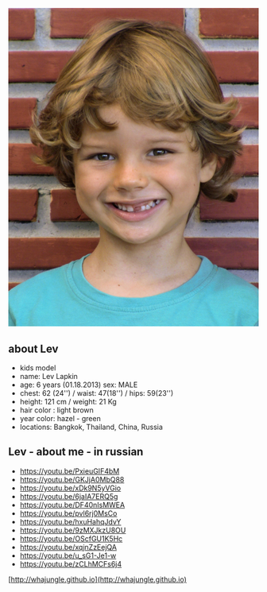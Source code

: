 ![lev whajungle](../pics/lev_bio_1.jpg)

## about Lev

+ kids model
+ name: Lev Lapkin
+ age: 6 years (01.18.2013) sex: MALE
+ chest: 62 (24'') / waist: 47(18'') / hips: 59(23'')
+ height: 121 сm  / weight: 21 Kg
+ hair color : light brown
+ year color: hazel - green
+ locations: Bangkok, Thailand, China, Russia

## Lev - about me - in russian

+ https://youtu.be/PxieuGIF4bM
+ https://youtu.be/GKJjA0MbQ88
+ https://youtu.be/xDk9N5yVGio
+ https://youtu.be/6jaIA7ERQ5g
+ https://youtu.be/DF40nIsMWEA
+ https://youtu.be/pvl6rj0MsCo
+ https://youtu.be/hxuHahqJdvY
+ https://youtu.be/9zMXJkzU8OU
+ https://youtu.be/OScfGU1K5Hc
+ https://youtu.be/xqjnZzEejQA
+ https://youtu.be/u_sG1-Je1-w
+ https://youtu.be/zCLhMCFs6j4

[http://whajungle.github.io](http://whajungle.github.io)

